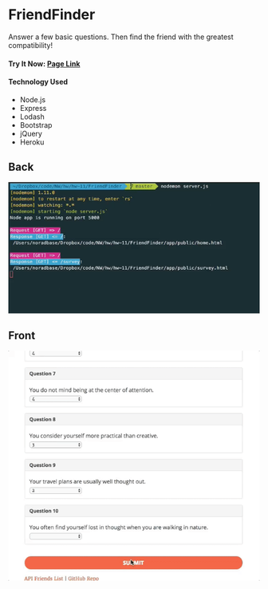 # FriendFinder
Answer a few basic questions. Then find the friend with the greatest compatibility!

#### Try It Now: [Page Link](https://alek-friendfinder.herokuapp.com/)

#### Technology Used
* Node.js
* Express
* Lodash
* Bootstrap
* jQuery
* Heroku

## Back
![node](./screenshots/node.gif)

## Front
![survey](./screenshots/front.gif)

